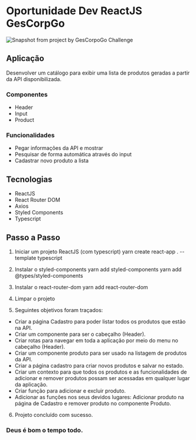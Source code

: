 # Oportunidade Dev ReactJS GesCorpGo
![Snapshot from project by GesCorpoGo Challenge](/design/dev_reactjs_gescorpgo/)

## Aplicação
Desenvolver um catálogo para exibir uma lista de produtos geradas a partir da API disponibilizada. 

### Componentes
* Header
* Input
* Product


### Funcionalidades
* Pegar informações da API e mostrar 
* Pesquisar de forma automática através do input
* Cadastrar novo produto a lista 

## Tecnologias
* ReactJS
* React Router DOM
* Axios 
* Styled Components
* Typescript

## Passo a Passo 
1. Iniciar um projeto ReactJS (com typescript)
yarn create react-app . --template typescript

2. Instalar o styled-components
yarn add styled-components
yarn add @types/styled-components

3. Instalar o react-router-dom
yarn add react-router-dom

4. Limpar o projeto 

5. Seguintes objetivos foram traçados:
- Criar a página Cadastro para poder listar todos os produtos 
que estão na API. 
- Criar um componente para ser o cabeçalho (Header).
- Criar rotas para navegar em toda a aplicação por meio do menu no cabeçalho (Header).
- Criar um componente produto para ser usado na listagem de produtos da API.
- Criar a página cadastro para criar novos produtos e salvar no estado. 
- Criar um contexto para que todos os produtos e as funcionalidades de adicionar e remover produtos possam ser acessadas em qualquer lugar da aplicação. 
- Criar função para adicionar e excluir produto. 
- Adicionar as funções nos seus devidos lugares: Adicionar produto na página de Cadastro e remover produto no componente Produto.

6. Projeto concluído com sucesso. 

### Deus é bom o tempo todo.
